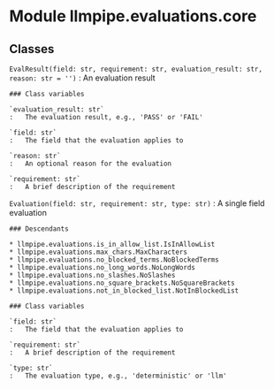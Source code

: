 Module llmpipe.evaluations.core
===============================

Classes
-------

`EvalResult(field: str, requirement: str, evaluation_result: str, reason: str = '')`
:   An evaluation result

    ### Class variables

    `evaluation_result: str`
    :   The evaluation result, e.g., 'PASS' or 'FAIL'

    `field: str`
    :   The field that the evaluation applies to

    `reason: str`
    :   An optional reason for the evaluation

    `requirement: str`
    :   A brief description of the requirement

`Evaluation(field: str, requirement: str, type: str)`
:   A single field evaluation

    ### Descendants

    * llmpipe.evaluations.is_in_allow_list.IsInAllowList
    * llmpipe.evaluations.max_chars.MaxCharacters
    * llmpipe.evaluations.no_blocked_terms.NoBlockedTerms
    * llmpipe.evaluations.no_long_words.NoLongWords
    * llmpipe.evaluations.no_slashes.NoSlashes
    * llmpipe.evaluations.no_square_brackets.NoSquareBrackets
    * llmpipe.evaluations.not_in_blocked_list.NotInBlockedList

    ### Class variables

    `field: str`
    :   The field that the evaluation applies to

    `requirement: str`
    :   A brief description of the requirement

    `type: str`
    :   The evaluation type, e.g., 'deterministic' or 'llm'